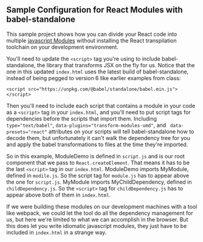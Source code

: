 ## Sample Configuration for React Modules with babel-standalone

This sample project shows how you can divide your React code into multiple
[javascript Modules](https://developer.mozilla.org/en-US/docs/Web/JavaScript/Guide/Modules)
without installing the React transpilation toolchain on your development environment.

You'll need to update the `<script>` tag you're using to include babel-standalone,
the library that transforms JSX on the fly for us. Notice that the one in this
updated `index.html` uses the latest build of babel-standalone, instead of being
pegged to version 6 like earlier examples from class:

`<script src="https://unpkg.com/@babel/standalone/babel.min.js"></script>`

Then you'll need to include each script that contains a module in your code as
a `<script>` tag in your `index.html`, and you'll need to put script tags for
dependencies before the scripts that import them. Including `type="text/babel"`,
`data-plugins="transform-modules-umd"`, and ` data-presets="react"` attributes
on your scripts will tell babel-standalone how to decode them, but unfortunately
it can't walk the dependency tree for you and apply the babel transformations to
files at the time they're imported.

So in this example, ModuleDemo is defined in `script.js` and is our root
component that we pass to `React.createElement`. That means it has to be the
last `<script>` tag in our `index.html`. ModuleDemo imports MyModule, defined in
`modile.js`. So the script tag for `module.js` has to appear above the one for
`script.js`. MyModule imports MyChildDependency, defined in `childDependency.js`.
So the `<script>` tag for `childDependency.js` has to appear above both of them
in `index.html`.

If we were building these modules on our development machines with a tool like
webpack, we could let the tool do all the dependency management for us, but here
we're limited to what we can accomplish in the browser. But this does let you
write idiomatic javascript modules, they just have to be included in `index.html`
in a strange way.
